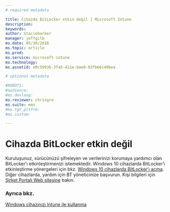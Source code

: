 ```yaml
---
# required metadata

title: Cihazda BitLocker etkin değil | Microsoft Intune
description:
keywords:
author: Staciebarker
manager: jeffgilb
ms.date: 05/30/2016
ms.topic: article
ms.prod:
ms.service: microsoft-intune
ms.technology:
ms.assetid: e0c5993b-3fa5-411e-bae0-93fb66c49bea

# optional metadata

#ROBOTS:
#audience:
#ms.devlang:
ms.reviewer: chrisgre
ms.suite: ems
#ms.tgt_pltfrm:
#ms.custom:

---
```



# Cihazda BitLocker etkin değil

Kuruluşunuz, sürücünüzü şifreleyen ve verilerinizi korumaya yardımcı olan BitLocker'ı etkinleştirmenizi istemektedir. Windows 10 cihazlarda BitLocker’ı etkinleştirme yönergeleri için bkz. [Windows 10 cihazlarda BitLocker’ı açma](https://gallery.technet.microsoft.com/How-to-turn-on-BitLocker-34294d3d). Diğer cihazlarda, yardım için BT yöneticinize başvurun. Kişi bilgileri için [Şirket Portalı Web sitesine](http://portal.manage.microsoft.com) bakın.

### Ayrıca bkz.
[Windows cihazınızı Intune ile kullanma](using-your-windows-device-with-intune.md)

<!--HONumber=Jun16_HO2-->


